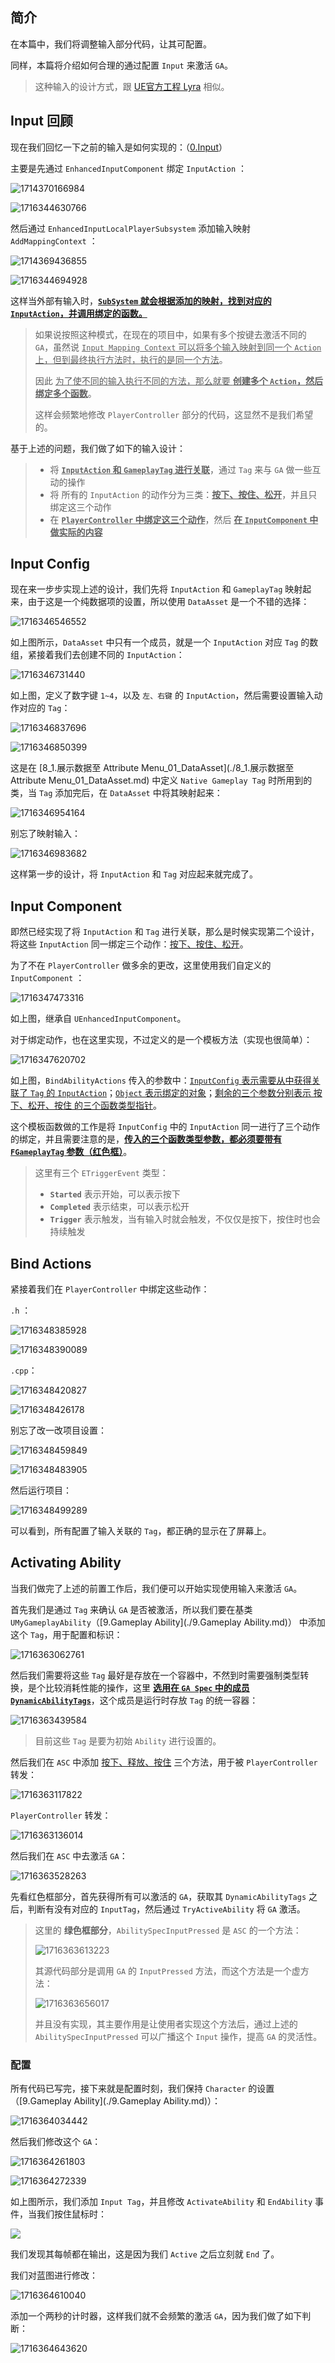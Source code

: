 ## 简介

在本篇中，我们将调整输入部分代码，让其可配置。

同样，本篇将介绍如何合理的通过配置 `Input` 来激活 `GA`。

> 这种输入的设计方式，跟 [UE官方工程 Lyra](https://www.bilibili.com/video/BV16B4y197Zy/?spm_id_from=333.788.top_right_bar_window_history.content.click&vd_source=f80853cb93b849ec007e471925aabefb) 相似。

## Input 回顾

现在我们回忆一下之前的输入是如何实现的：（[0.Input](./0.Input,md)）

主要是先通过 `EnhancedInputComponent` 绑定 `InputAction` ：

![1714370166984](image/1714370166984.png)

![1716344630766](image/1716344630766.png)

然后通过 `EnhancedInputLocalPlayerSubsystem` 添加输入映射 `AddMappingContext` ：

![1714369436855](image/1714369436855.png)

![1716344694928](image/1716344694928.png)

这样当外部有输入时，**<u>`SubSystem` 就会根据添加的映射，找到对应的 `InputAction`，并调用绑定的函数。</u>**

> 如果说按照这种模式，在现在的项目中，如果有多个按键去激活不同的 `GA`，虽然说 <u>`Input Mapping Context` 可以将多个输入映射到同一个 `Action` 上，但到最终执行方法时，执行的是同一个方法</u>。
>
> 因此 <u>为了使不同的输入执行不同的方法，那么就要 **创建多个 `Action`，然后绑定多个函数**</u>。
>
> 这样会频繁地修改 `PlayerController` 部分的代码，这显然不是我们希望的。

基于上述的问题，我们做了如下的输入设计：

> - 将 **<u>`InputAction` 和 `GameplayTag` 进行关联</u>**，通过 `Tag` 来与 `GA` 做一些互动的操作
> - 将 所有的 `InputAction` 的动作分为三类：<u>**按下、按住、松开**</u>，并且只绑定这三个动作
> - 在 **<u>`PlayerController` 中绑定这三个动作</u>**，然后 **<u>在 `InputComponent` 中做实际的内容</u>**

## Input Config

现在来一步步实现上述的设计，我们先将 `InputAction` 和 `GameplayTag` 映射起来，由于这是一个纯数据项的设置，所以使用 `DataAsset` 是一个不错的选择：

![1716346546552](image/1716346546552.png)

如上图所示，`DataAsset` 中只有一个成员，就是一个 `InputAction` 对应 `Tag` 的数组，紧接着我们去创建不同的 `InputAction`：

![1716346731440](image/1716346731440.png)

如上图，定义了数字键 `1~4`，以及 `左、右键` 的 `InputAction`，然后需要设置输入动作对应的 `Tag`：

![1716346837696](image/1716346837696.png)

![1716346850399](image/1716346850399.png)

这是在 [8_1.展示数据至 Attribute Menu_01_DataAsset](./8_1.展示数据至 Attribute Menu_01_DataAsset.md) 中定义 `Native Gameplay Tag` 时所用到的类，当 `Tag` 添加完后，在 `DataAsset` 中将其映射起来：

![1716346954164](image/1716346954164.png)

别忘了映射输入：

![1716346983682](image/1716346983682.png)

这样第一步的设计，将 `InputAction` 和 `Tag` 对应起来就完成了。

## Input Component

即然已经实现了将 `InputAction` 和 `Tag` 进行关联，那么是时候实现第二个设计，将这些 `InputAction` 同一绑定三个动作：<u>按下、按住、松开</u>。

为了不在 `PlayerController` 做多余的更改，这里使用我们自定义的 `InputComponent` ：

![1716347473316](image/1716347473316.png)

如上图，继承自 `UEnhancedInputComponent`。

对于绑定动作，也在这里实现，不过定义的是一个模板方法（实现也很简单）：

![1716347620702](image/1716347620702.png)

如上图，`BindAbilityActions` 传入的参数中：<u>`InputConfig` 表示需要从中获得关联了 `Tag` 的 `InputAction`</u>；<u>`Object` 表示绑定的对象</u>；<u>剩余的三个参数分别表示 按下、松开、按住 的三个函数类型指针</u>。

这个模板函数做的工作是将 `InputConfig` 中的 `InputAction` 同一进行了三个动作的绑定，并且需要注意的是，<u>**传入的三个函数类型参数，都必须要带有 `FGameplayTag` 参数（红色框）**</u>。

> 这里有三个 `ETriggerEvent` 类型：
>
> - **`Started`** 表示开始，可以表示按下
> - **`Completed`** 表示结束，可以表示松开
> - **`Trigger`** 表示触发，当有输入时就会触发，不仅仅是按下，按住时也会持续触发

## Bind Actions

紧接着我们在 `PlayerController` 中绑定这些动作：

`.h` ：

![1716348385928](image/1716348385928.png)

![1716348390089](image/1716348390089.png)

`.cpp`：

![1716348420827](image/1716348420827.png)

![1716348426178](image/1716348426178.png)

别忘了改一改项目设置：

![1716348459849](image/1716348459849.png)

![1716348483905](image/1716348483905.png)

然后运行项目：

![1716348499289](image/1716348499289.png)

可以看到，所有配置了输入关联的 `Tag`，都正确的显示在了屏幕上。

## Activating Ability

当我们做完了上述的前置工作后，我们便可以开始实现使用输入来激活 `GA`。

首先我们是通过 `Tag` 来确认 `GA` 是否被激活，所以我们要在基类 `UMyGameplayAbility`（[9.Gameplay Ability](./9.Gameplay Ability.md)） 中添加这个 `Tag`，用于配置和标识：

![1716363062761](image/1716363062761.png)

然后我们需要将这些 `Tag` 最好是存放在一个容器中，不然到时需要强制类型转换，是个比较消耗性能的操作，这里 **<u>选用在 `GA Spec` 中的成员 `DynamicAbilityTags`</u>**，这个成员是运行时存放 `Tag` 的统一容器：

![1716363439584](image/1716363439584.png)

> 目前这些 `Tag` 是要为初始 `Ability` 进行设置的。

然后我们在 `ASC` 中添加 <u>按下、释放、按住</u> 三个方法，用于被 `PlayerController` 转发：

![1716363117822](image/1716363117822.png)

`PlayerController` 转发：

![1716363136014](image/1716363136014.png)

然后我们在 `ASC` 中去激活 `GA`：

![1716363528263](image/1716363528263.png)

先看红色框部分，首先获得所有可以激活的 `GA`，获取其 `DynamicAbilityTags` 之后，判断有没有对应的 `InputTag`，然后通过 `TryActiveAbility` 将 `GA` 激活。

> 这里的 **绿色框部分**，`AbilitySpecInputPressed` 是 `ASC` 的一个方法：
>
> ![1716363613223](image/1716363613223.png)
>
> 其源代码部分是调用 `GA` 的 `InputPressed` 方法，而这个方法是一个虚方法：
>
> ![1716363656017](image/1716363656017.png)
>
> 并且没有实现，其主要作用是让使用者实现这个方法后，通过上述的 `AbilitySpecInputPressed` 可以广播这个 `Input` 操作，提高 `GA` 的灵活性。

### 配置

所有代码已写完，接下来就是配置时刻，我们保持 `Character` 的设置（[9.Gameplay Ability](./9.Gameplay Ability.md)）：

![1716364034442](image/1716364034442.png)

然后我们修改这个 `GA`：

![1716364261803](image/1716364261803.png)

![1716364272339](image/1716364272339.png)

如上图所示，我们添加 `Input Tag`，并且修改 `ActivateAbility` 和 `EndAbility` 事件，当我们按住鼠标时：

![](./image/GameplayAbility01.gif)

我们发现其每帧都在输出，这是因为我们 `Active` 之后立刻就 `End` 了。

我们对蓝图进行修改：

![1716364610040](image/1716364610040.png)

添加一个两秒的计时器，这样我们就不会频繁的激活 `GA`，因为我们做了如下判断：

![1716364643620](image/1716364643620.png)


